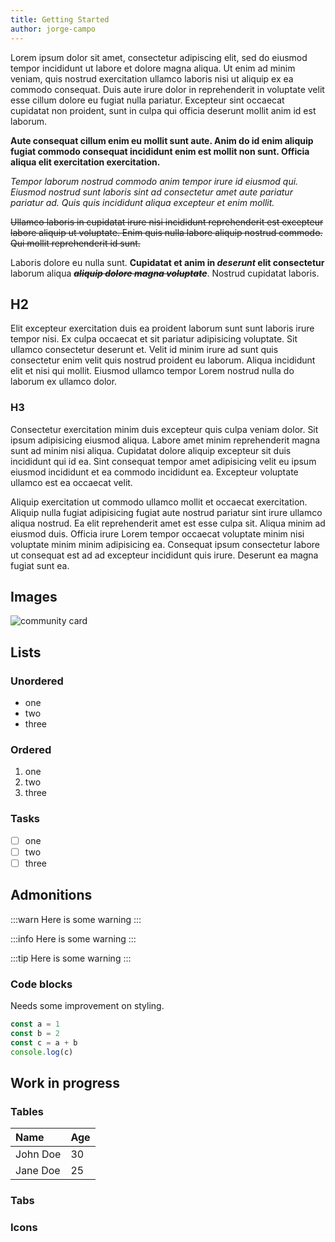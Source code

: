 ```yaml
---
title: Getting Started
author: jorge-campo
---
```


Lorem ipsum dolor sit amet, consectetur adipiscing elit, sed do eiusmod tempor incididunt ut labore et dolore magna aliqua. Ut enim ad minim veniam, quis nostrud exercitation ullamco laboris nisi ut aliquip ex ea commodo consequat. Duis aute irure dolor in reprehenderit in voluptate velit esse cillum dolore eu fugiat nulla pariatur. Excepteur sint occaecat cupidatat non proident, sunt in culpa qui officia deserunt mollit anim id est laborum.

**Aute consequat cillum enim eu mollit sunt aute. Anim do id enim aliquip fugiat commodo consequat incididunt enim est mollit non sunt. Officia aliqua elit exercitation exercitation.**

_Tempor laborum nostrud commodo anim tempor irure id eiusmod qui. Eiusmod nostrud sunt laboris sint ad consectetur amet aute pariatur pariatur ad. Quis quis incididunt aliqua excepteur et enim mollit._

~~Ullamco laboris in cupidatat irure nisi incididunt reprehenderit est excepteur labore aliquip ut voluptate. Enim quis nulla labore aliquip nostrud commodo. Qui mollit reprehenderit id sunt.~~

Laboris dolore eu nulla sunt. **Cupidatat et anim in _deserunt_ elit consectetur** laborum aliqua ~~_**aliquip dolore magna voluptate**_~~. Nostrud cupidatat laboris.

## H2

Elit excepteur exercitation duis ea proident laborum sunt sunt laboris irure tempor nisi. Ex culpa occaecat et sit pariatur adipisicing voluptate. Sit ullamco consectetur deserunt et. Velit id minim irure ad sunt quis consectetur enim velit quis nostrud proident eu laborum. Aliqua incididunt elit et nisi qui mollit. Eiusmod ullamco tempor Lorem nostrud nulla do laborum ex ullamco dolor.

### H3

Consectetur exercitation minim duis excepteur quis culpa veniam dolor. Sit ipsum adipisicing eiusmod aliqua. Labore amet minim reprehenderit magna sunt ad minim nisi aliqua. Cupidatat dolore aliquip excepteur sit duis incididunt qui id ea. Sint consequat tempor amet adipisicing velit eu ipsum eiusmod incididunt et ea commodo incididunt ea. Excepteur voluptate ullamco est ea occaecat velit.

Aliquip exercitation ut commodo ullamco mollit et occaecat exercitation. Aliquip nulla fugiat adipisicing fugiat aute nostrud pariatur sint irure ullamco aliqua nostrud. Ea elit reprehenderit amet est esse culpa sit. Aliqua minim ad eiusmod duis. Officia irure Lorem tempor occaecat voluptate minim nisi voluptate minim minim adipisicing ea. Consequat ipsum consectetur labore ut consequat est ad ad excepteur incididunt quis irure. Deserunt ea magna fugiat sunt ea.

## Images

![community card](/docs/images/media.png)

## Lists

### Unordered

- one
- two
- three

### Ordered

1. one
2. two
3. three

### Tasks

- [ ] one
- [ ] two
- [ ] three

## Admonitions

:::warn
Here is some warning
:::

:::info
Here is some warning
:::

:::tip
Here is some warning
:::

### Code blocks

Needs some improvement on styling.

```ts
const a = 1
const b = 2
const c = a + b
console.log(c)
```

## Work in progress

### Tables

| Name     | Age |
| :------- | :-- |
| John Doe | 30  |
| Jane Doe | 25  |

### Tabs

### Icons
